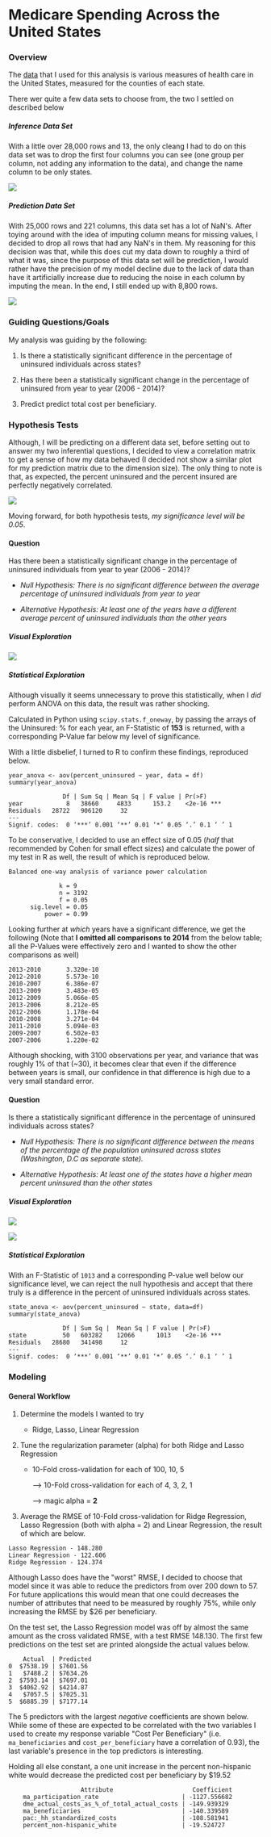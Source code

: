 # Medicare Spending Across the United States

### Overview

The [data](https://github.com/brendan-drew/County-Medicare-Spending/tree/master/data) that I used for this analysis is various measures of health care in the United States, measured for the counties of each state.

There wer quite a few data sets to choose from, the two I settled on described below

##### Inference Data Set

With a little over 28,000 rows and 13, the only cleang I had to do on this data set was to drop the first four columns you can see (one group per column, not adding any information to the data), and change the name column to be only states.

![](figures/inference_data_screenshot.png)

##### Prediction Data Set

With 25,000 rows and 221 columns, this data set has a lot of NaN's. After toying around with the idea of imputing column means for missing values, I decided to drop all rows that had any NaN's in them. My reasoning for this decision was that, while this does cut my data down to roughly a third of what it was, since the purpose of this data set will be prediction, I would rather have the precision of my model decline due to the lack of data than have it artificially increase due to reducing the noise in each column by imputing the mean. In the end, I still ended up with 8,800 rows.

![](figures/prediction_data_screenshot.png)

### Guiding Questions/Goals

My analysis was guiding by the following:

1. Is there a statistically significant difference in the percentage of uninsured individuals across states?

2. Has there been a statistically significant change in the percentage of uninsured from year to year (2006 - 2014)?

3. Predict predict total cost per beneficiary.


### Hypothesis Tests

Although, I will be predicting on a different data set, before setting out to answer my two inferential questions, I decided to view a correlation matrix to get a sense of how my data behaved (I decided not show a similar plot for my prediction matrix due to the dimension size). The only thing to note is that, as expected, the percent uninsured and the percent insured are perfectly negatively correlated.

![](figures/heatmap.png)

Moving forward, for both hypothesis tests, *my significance level will be 0.05*.

#### Question

Has there been a statistically significant change in the percentage of uninsured individuals from year to year (2006 - 2014)?

* *Null Hypothesis: There is no significant difference between the average percentage of uninsured individuals from year to year*

* *Alternative Hypothesis: At least one of the years have a different average percent of uninsured individuals than the other years*

##### Visual Exploration

![](figures/year_vs_uninsured.png)

##### Statistical Exploration

Although visually it seems unnecessary to prove this statistically, when I *did* perform ANOVA on this data, the result was rather shocking.

Calculated in Python using `scipy.stats.f_oneway`, by passing the arrays of the Uninsured: % for each year, an F-Statistic of **153** is returned, with a corresponding P-Value far below my level of significance.

With a little disbelief, I turned to R to confirm these findings, reproduced below.

```
year_anova <- aov(percent_uninsured ~ year, data = df)
summary(year_anova)

               Df | Sum Sq | Mean Sq | F value | Pr(>F)    
year            8   38660     4833      153.2    <2e-16 ***
Residuals   28722   906120     32                   
---
Signif. codes:  0 ‘***’ 0.001 ‘**’ 0.01 ‘*’ 0.05 ‘.’ 0.1 ‘ ’ 1
```

To be conservative, I decided to use an effect size of 0.05 (*half* that recommended by Cohen for small effect sizes) and calculate the power of my test in R as well, the result of which is reproduced below.

```
Balanced one-way analysis of variance power calculation

              k = 9
              n = 3192
              f = 0.05
      sig.level = 0.05
          power = 0.99
```

Looking further at *which* years have a significant difference, we get the following (Note that **I omitted all comparisons to 2014** from the below table; all the P-Values were effectively zero and I wanted to show the other comparisons as well)

```
2013-2010       3.320e-10  
2012-2010       5.573e-10  
2010-2007       6.386e-07  
2013-2009       3.483e-05  
2012-2009       5.066e-05  
2013-2006       8.212e-05  
2012-2006       1.178e-04  
2010-2008       3.271e-04  
2011-2010       5.094e-03  
2009-2007       6.502e-03  
2007-2006       1.220e-02
```

Although shocking, with 3100 observations per year, and variance that was roughly 1% of that (~30), it becomes clear that even if the difference between years is small, our confidence in that difference is high due to a very small standard error.

#### Question

Is there a statistically significant difference in the percentage of uninsured individuals across states?

* *Null Hypothesis: There is no significant difference between the means of the percentage of the population uninsured across states (Washington, D.C as separate state).*

* *Alternative Hypothesis: At least one of the states have a higher mean percent uninsured than the other states*

##### Visual Exploration

![](figures/state_vs_uninsured_bar.png)

![](figures/state_vs_uninsured.png)

##### Statistical Exploration

With an F-Statistic of `1013` and a corresponding P-value well below our significance level, we can reject the null hypothesis and accept that there truly is a difference in the percent of uninsured individuals across states.

```
state_anova <- aov(percent_uninsured ~ state, data=df)
summary(state_anova)

               Df | Sum Sq |  Mean Sq | F value | Pr(>F)    
state          50   603282    12066      1013    <2e-16 ***
Residuals   28680   341498     12                   
---
Signif. codes:  0 ‘***’ 0.001 ‘**’ 0.01 ‘*’ 0.05 ‘.’ 0.1 ‘ ’ 1
```

### Modeling

#### General Workflow

1. Determine the models I wanted to try

    * Ridge, Lasso, Linear Regression

2. Tune the regularization parameter (alpha) for both Ridge and Lasso Regression

    * 10-Fold cross-validation for each of 100, 10, 5

        --> 10-Fold cross-validation for each of 4, 3, 2, 1

        --> magic alpha = **2**

3. Average the RMSE of 10-Fold cross-validation for Ridge Regression, Lasso Regression (both with alpha = 2) and Linear Regression, the result of which are below.

```
Lasso Regression - 148.280
Linear Regression - 122.606
Ridge Regression - 124.374
```

Although Lasso does have the "worst" RMSE, I decided to choose that model since it was able to reduce the predictors from over 200 down to 57. For future applications this would mean that one could decreases the number of attributes that need to be measured by roughly 75%, while only increasing the RMSE by $26 per beneficiary.

On the test set, the Lasso Regression model was off by almost the same amount as the cross validated RMSE, with a test RMSE 148.130. The first few predictions on the test set are printed alongside the actual values below.

```
    Actual  | Predicted
0  $7538.19 | $7601.56
1   $7488.2 | $7634.26
2  $7593.14 | $7697.01
3  $4062.92 | $4214.87
4   $7057.5 | $7025.31
5  $6885.39 | $7177.14
```

The 5 predictors with the largest *negative* coefficients are shown below. While some of these are expected to be correlated with the two variables I used to create my response variable "Cost Per Beneficiary" (i.e. `ma_beneficiaries` and `cost_per_beneficiary` have a correlation of 0.93), the last variable's presence in the top predictors is interesting.

Holding all else constant, a one unit increase in the percent non-hispanic white would decrease the predicted cost per beneficiary by $19.52

```
                    Attribute                      Coefficient
    ma_participation_rate                       | -1127.556682
    dme_actual_costs_as_%_of_total_actual_costs | -149.939329
    ma_beneficiaries                            | -140.339589
    pac:_hh_standardized_costs                  | -108.581941
    percent_non-hispanic_white                  | -19.524727
```
